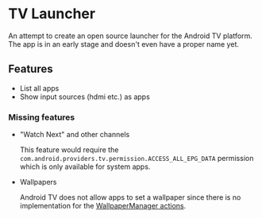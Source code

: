 # TV Launcher

An attempt to create an open source launcher for the Android TV platform. The app is in an early stage and doesn't even
have a proper name yet.

## Features

- List all apps
- Show input sources (hdmi etc.) as apps

### Missing features

- "Watch Next" and other channels
  
  This feature would require the `com.android.providers.tv.permission.ACCESS_ALL_EPG_DATA` permission which is only
  available for system apps.

- Wallpapers

  Android TV does not allow apps to set a wallpaper since there is no implementation for the
  [WallpaperManager actions](https://developer.android.com/reference/android/app/WallpaperManager.html).
